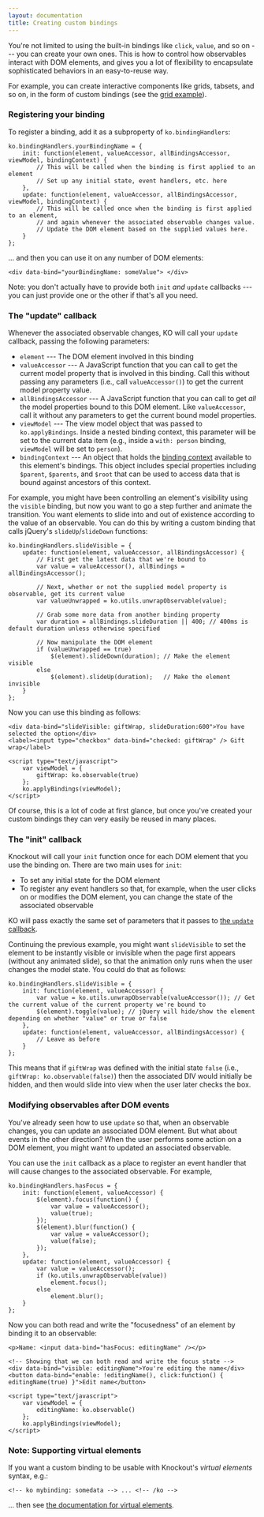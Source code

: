 ```yaml
---
layout: documentation
title: Creating custom bindings
---
```


You're not limited to using the built-in bindings like `click`, `value`, and so on --- you can create your own ones. This is how to control how observables interact with DOM elements, and gives you a lot of flexibility to encapsulate sophisticated behaviors in an easy-to-reuse way.

For example, you can create interactive components like grids, tabsets, and so on, in the form of custom bindings (see the [grid example](../examples/grid.html)).

### Registering your binding

To register a binding, add it as a subproperty of `ko.bindingHandlers`:

    ko.bindingHandlers.yourBindingName = {
        init: function(element, valueAccessor, allBindingsAccessor, viewModel, bindingContext) {
            // This will be called when the binding is first applied to an element
            // Set up any initial state, event handlers, etc. here
        },
        update: function(element, valueAccessor, allBindingsAccessor, viewModel, bindingContext) {
            // This will be called once when the binding is first applied to an element,
            // and again whenever the associated observable changes value.
            // Update the DOM element based on the supplied values here.
        }
    };
   
... and then you can use it on any number of DOM elements:

    <div data-bind="yourBindingName: someValue"> </div>

Note: you don't actually have to provide both `init` *and* `update` callbacks --- you can just provide one or the other if that's all you need.

### The "update" callback

Whenever the associated observable changes, KO will call your `update` callback, passing the following parameters:

 * `element` --- The DOM element involved in this binding
 * `valueAccessor` --- A JavaScript function that you can call to get the current model property that is involved in this binding. Call this without passing any parameters (i.e., call `valueAccessor()`) to get the current model property value.
 * `allBindingsAccessor` --- A JavaScript function that you can call to get *all* the model properties bound to this DOM element. Like `valueAccessor`, call it without any parameters to get the current bound model properties. 
 * `viewModel` --- The view model object that was passed to `ko.applyBindings`. Inside a nested binding context, this parameter will be set to the current data item (e.g., inside a `with: person` binding, `viewModel` will be set to `person`).
 * `bindingContext` --- An object that holds the [binding context](http://knockoutjs.com/documentation/binding-context.html) available to this element's bindings. This object includes special properties including `$parent`, `$parents`, and `$root` that can be used to access data that is bound against ancestors of this context.

For example, you might have been controlling an element's visibility using the `visible` binding, but now you want to go a step further and animate the transition. You want elements to slide into and out of existence according to the value of an observable. You can do this by writing a custom binding that calls jQuery's `slideUp`/`slideDown` functions:

    ko.bindingHandlers.slideVisible = {
        update: function(element, valueAccessor, allBindingsAccessor) {
            // First get the latest data that we're bound to
            var value = valueAccessor(), allBindings = allBindingsAccessor();
            
            // Next, whether or not the supplied model property is observable, get its current value
            var valueUnwrapped = ko.utils.unwrapObservable(value); 
            
            // Grab some more data from another binding property
            var duration = allBindings.slideDuration || 400; // 400ms is default duration unless otherwise specified
            
            // Now manipulate the DOM element
            if (valueUnwrapped == true) 
                $(element).slideDown(duration); // Make the element visible
            else 
                $(element).slideUp(duration);   // Make the element invisible
        }
    };

Now you can use this binding as follows:
   
    <div data-bind="slideVisible: giftWrap, slideDuration:600">You have selected the option</div>
    <label><input type="checkbox" data-bind="checked: giftWrap" /> Gift wrap</label>
    
    <script type="text/javascript">
        var viewModel = {
            giftWrap: ko.observable(true)
        };
        ko.applyBindings(viewModel);
    </script>

Of course, this is a lot of code at first glance, but once you've created your custom bindings they can very easily be reused in many places.

### The "init" callback

Knockout will call your `init` function once for each DOM element that you use the binding on. There are two main uses for `init`:

 * To set any initial state for the DOM element
 * To register any event handlers so that, for example, when the user clicks on or modifies the DOM element, you can change the state of the associated observable

KO will pass exactly the same set of parameters that it passes to [the `update` callback](#the_update_callback).

Continuing the previous example, you might want `slideVisible` to set the element to be instantly visible or invisible when the page first appears (without any animated slide), so that the animation only runs when the user changes the model state. You could do that as follows:

    ko.bindingHandlers.slideVisible = {
        init: function(element, valueAccessor) {
            var value = ko.utils.unwrapObservable(valueAccessor()); // Get the current value of the current property we're bound to
            $(element).toggle(value); // jQuery will hide/show the element depending on whether "value" or true or false
        },
        update: function(element, valueAccessor, allBindingsAccessor) {
            // Leave as before
        }
    };

This means that if `giftWrap` was defined with the initial state `false` (i.e., `giftWrap: ko.observable(false)`) then the associated DIV would initially be hidden, and then would slide into view when the user later checks the box.

### Modifying observables after DOM events

You've already seen how to use `update` so that, when an observable changes, you can update an associated DOM element. But what about events in the other direction? When the user performs some action on a DOM element, you might want to updated an associated observable.

You can use the `init` callback as a place to register an event handler that will cause changes to the associated observable. For example,

    ko.bindingHandlers.hasFocus = {
        init: function(element, valueAccessor) {
            $(element).focus(function() {
                var value = valueAccessor();
                value(true);
            });
            $(element).blur(function() {
                var value = valueAccessor();
                value(false);
            });           
        },
        update: function(element, valueAccessor) {
            var value = valueAccessor();
            if (ko.utils.unwrapObservable(value))
                element.focus();
            else
                element.blur();
        }
    };

Now you can both read and write the "focusedness" of an element by binding it to an observable:

    <p>Name: <input data-bind="hasFocus: editingName" /></p>
    
    <!-- Showing that we can both read and write the focus state -->
    <div data-bind="visible: editingName">You're editing the name</div>
    <button data-bind="enable: !editingName(), click:function() { editingName(true) }">Edit name</button>
    
    <script type="text/javascript">
        var viewModel = {
            editingName: ko.observable()
        };
        ko.applyBindings(viewModel);
    </script>

### Note: Supporting virtual elements

If you want a custom binding to be usable with Knockout's *virtual elements* syntax, e.g.:

    <!-- ko mybinding: somedata --> ... <!-- /ko -->

... then see [the documentation for virtual elements](custom-bindings-for-virtual-elements.html).